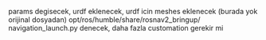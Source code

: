 
params degisecek, urdf eklenecek, urdf icin meshes eklenecek (burada yok orijinal dosyadan)
opt/ros/humble/share/rosnav2_bringup/
navigation_launch.py denecek, daha fazla customation gerekir mi
